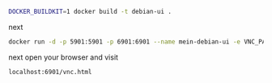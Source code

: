 ```bash
DOCKER_BUILDKIT=1 docker build -t debian-ui .
```

next


```bash
docker run -d -p 5901:5901 -p 6901:6901 --name mein-debian-ui -e VNC_PASSWORD=k8o5 debian-ui
```

next open your browser and visit 

```bash
localhost:6901/vnc.html
```
